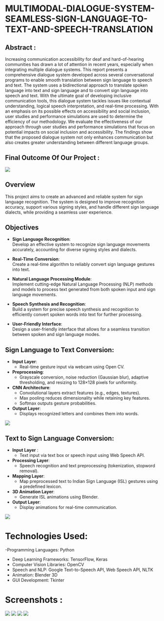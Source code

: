 # MULTIMODAL-DIALOGUE-SYSTEM-SEAMLESS-SIGN-LANGUAGE-TO-TEXT-AND-SPEECH-TRANSLATION

## Abstract : 
Increasing communication accessibility for deaf and hard-of-hearing communities has drawn a lot of attention in recent years, especially when integrating multiple dialogue systems. This report presents a comprehensive dialogue system developed across several conversational programs to enable smooth translation between sign language to speech and   text. The system uses a bidirectional approach to translate spoken language into text and sign language and to convert sign language into speech and text. With the ultimate goal of developing inclusive communication tools, this dialogue system tackles issues like contextual understanding, logical speech interpretation, and real-time processing. With an emphasis on its possible effects on accessibility and social inclusion, user studies and performance simulations are used to determine the efficiency of our methodology. We evaluate the effectiveness of our approach through user studies and performance simulations that focus on potential impacts on social inclusion and accessibility. The findings show that the proposed dialogue system not only enhances communication but also creates greater understanding between different language groups. 

## Final Outcome Of Our Project :

![](https://github.com/Omkarj00/MULTIMODAL-DIALOGUE-SYSTEM-SEAMLESS-SIGN-LANGUAGE-TO-TEXT-AND-SPEECH-TRANSLATION/blob/main/Images/UI.jpg)

## Overview  
This project aims to create an advanced and reliable system for sign language recognition. The system is designed to improve recognition accuracy, support various signing styles, and handle different sign language dialects, while providing a seamless user experience.

## Objectives  
- **Sign Language Recognition**:  
  Develop an effective system to recognize sign language movements accurately, accounting for diverse signing styles and dialects.  

- **Real-Time Conversion**:  
  Create a real-time algorithm to reliably convert sign language gestures into text.  

- **Natural Language Processing Module**:  
  Implement cutting-edge Natural Language Processing (NLP) methods and models to process text generated from both spoken input and sign language movements.  

- **Speech Synthesis and Recognition**:  
  Build a system for precise speech synthesis and recognition to efficiently convert spoken words into text for further processing.  

- **User-Friendly Interface**:  
  Design a user-friendly interface that allows for a seamless transition between spoken and sign language modes.  

## Sign Language to Text Conversion:
- **Input Layer**:
  -  Real-time gesture input via webcam using Open CV.
- **Preprocessing**:
  -  Grayscale conversion, noise reduction (Gaussian blur), adaptive thresholding, and resizing to 128×128 pixels for uniformity.
- **CNN Architecture**:
  - Convolutional layers extract features (e.g., edges, textures).
  - Max pooling reduces dimensionality while retaining key features.
  - Softmax outputs gesture probabilities.
- **Output Layer**:
  - Displays recognized letters and combines them into words.
 
![](https://github.com/Omkarj00/MULTIMODAL-DIALOGUE-SYSTEM-SEAMLESS-SIGN-LANGUAGE-TO-TEXT-AND-SPEECH-TRANSLATION/blob/main/Images/Sign%20to%20text.png)

## Text to Sign Language Conversion:
- **Input Layer** :
  - Text input via text box or speech input using Web Speech API.
- **Processing Layer**:
  - Speech recognition and text preprocessing (tokenization, stopword removal).
- **Mapping Layer**:
  - Map preprocessed text to Indian Sign Language (ISL) gestures using a predefined lexicon.
- **3D Animation Layer**:
  - Generate ISL animations using Blender.
- **Output Layer**:
  - Display animations for real-time communication.
 
![](https://github.com/Omkarj00/MULTIMODAL-DIALOGUE-SYSTEM-SEAMLESS-SIGN-LANGUAGE-TO-TEXT-AND-SPEECH-TRANSLATION/blob/main/Images/Text%20to%20sign.png)

# Technologies Used:
-Programming Languages: Python
- Deep Learning Frameworks: TensorFlow, Keras
- Computer Vision Libraries: OpenCV
- Speech and NLP: Google Text-to-Speech API, Web Speech API, NLTK
- Animation: Blender 3D
- GUI Development: Tkinter

# Screenshots :
![](https://github.com/Omkarj00/MULTIMODAL-DIALOGUE-SYSTEM-SEAMLESS-SIGN-LANGUAGE-TO-TEXT-AND-SPEECH-TRANSLATION/blob/main/Images/UI.jpg)
![](https://github.com/Omkarj00/MULTIMODAL-DIALOGUE-SYSTEM-SEAMLESS-SIGN-LANGUAGE-TO-TEXT-AND-SPEECH-TRANSLATION/blob/main/Images/sign%20recoganisation.png)
![](https://github.com/Omkarj00/MULTIMODAL-DIALOGUE-SYSTEM-SEAMLESS-SIGN-LANGUAGE-TO-TEXT-AND-SPEECH-TRANSLATION/blob/main/Images/Text%20to%20sign%20.jpg)
![](https://github.com/Omkarj00/MULTIMODAL-DIALOGUE-SYSTEM-SEAMLESS-SIGN-LANGUAGE-TO-TEXT-AND-SPEECH-TRANSLATION/blob/main/Images/sign%20animations.jpg)
